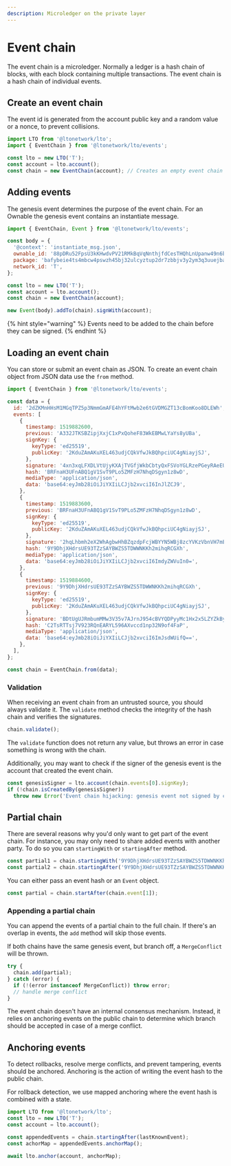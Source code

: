 ```yaml
---
description: Microledger on the private layer
---
```


# Event chain

The event chain is a microledger. Normally a ledger is a hash chain of blocks, with each block containing multiple transactions. The event chain is a hash chain of individual events.

## **Create an event chain**

The event id is generated from the account public key and a random value or a nonce, to prevent collisions.

```javascript
import LTO from '@ltonetwork/lto';
import { EventChain } from '@ltonetwork/lto/events';

const lto = new LTO('T');
const account = lto.account();
const chain = new EventChain(account); // Creates an empty event chain with a valid id
```

## Adding events

The genesis event determines the purpose of the event chain. For an Ownable the genesis event contains an instantiate message.

```javascript
import { EventChain, Event } from '@ltonetwork/lto/events';

const body = {
  '@context': 'instantiate_msg.json',
  ownable_id: '88pDRu52FpsU3kKHwdvPV21RMkBqVqNnthjfdCesTHQhLnUpanw49n6b2PzGnEy',
  package: 'bafybeie4ts4mbcw4pswzh45bj32ulcyztup2dr7zbbjv3y2ym3q3uuejba',
  network_id: 'T',
};

const lto = new LTO('T');
const account = lto.account();
const chain = new EventChain(account);

new Event(body).addTo(chain).signWith(account);
```

{% hint style="warning" %}
Events need to be added to the chain before they can be signed.
{% endhint %}

## Loading an event chain

You can store or submit an event chain as JSON. To create an event chain object from JSON data use the `from` method.

```javascript
import { EventChain } from '@ltonetwork/lto/events';

const data = {
  id: '2dZKMnHHsM1MGqTPZ5p3NmmGmAFE4hYFtMwb2e6tGVDMGZT13cBomKoo8DLEWh',
  events: [
    {
      timestamp: 1519882600,
      previous: 'A332JTKSBZipjXxjC1xPxQoheF83WkEBMwLYaYs8yUBa',
      signKey: {
        keyType: 'ed25519',
        publicKey: '2KduZAmAKuXEL463udjCQkVfwJkBQhpciUC4gNiayjSJ',
      },
      signature: '4xn3xqLFXDLVtUjyKXAjTVGfjWkbCbtyQxFSVoYGLRzePGeyRAeEU7a29ZFztgD3ifwBBMWv9T51ecY2ZBNyWvXV',
      hash: 'BRFnaH3UFnABQ1gV1SvT9PLo5ZMFzH7NhqDSgyn1z8wD',
      mediaType: 'application/json',
      data: 'base64:eyJmb28iOiJiYXIiLCJjb2xvciI6InJlZCJ9',
    },
    {
      timestamp: 1519883600,
      previous: 'BRFnaH3UFnABQ1gV1SvT9PLo5ZMFzH7NhqDSgyn1z8wD',
      signKey: {
        keyType: 'ed25519',
        publicKey: '2KduZAmAKuXEL463udjCQkVfwJkBQhpciUC4gNiayjSJ',
      },
      signature: '2hqLhbmh2eX2WhAgbwHhBZqzdpFcjWBYYN5WBj8zcYVKzVbnVH7mESCC9c9acihxWFwfvufnFYxxgFMgJPbpbU4N',
      hash: '9Y9DhjXHdrsUE93TZzSAYBWZS5TDWWNKKh2mihqRCGXh',
      mediaType: 'application/json',
      data: 'base64:eyJmb28iOiJiYXIiLCJjb2xvciI6ImdyZWVuIn0=',
    },
    {
      timestamp: 1519884600,
      previous: '9Y9DhjXHdrsUE93TZzSAYBWZS5TDWWNKKh2mihqRCGXh',
      signKey: {
        keyType: 'ed25519',
        publicKey: '2KduZAmAKuXEL463udjCQkVfwJkBQhpciUC4gNiayjSJ',
      },
      signature: 'BDtUgUJRmbumMMw3V35v7AJrnJ954cBVYQDPyyMc1Hx2x5LZYZkByuUzNJ2zvUWUhCUL3PJF86FQE6WFyQ7VCZU',
      hash: 'C2TsRTTsj7V923RQnEARYL596AXvccd1np32N9of4FaP',
      mediaType: 'application/json',
      data: 'base64:eyJmb28iOiJiYXIiLCJjb2xvciI6ImJsdWUifQ==',
    },
  ],
};

const chain = EventChain.from(data);
```

### Validation

When receiving an event chain from an untrusted source, you should always validate it. The `validate` method checks the integrity of the hash chain and verifies the signatures.

```javascript
chain.validate();
```

The `validate` function does not return any value, but throws an error in case something is wrong with the chain.

Additionally, you may want to check if the signer of the genesis event is the account that created the event chain.

```javascript
const genesisSigner = lto.account(chain.events[0].signKey);
if (!chain.isCreatedBy(genesisSigner))
  throw new Error('Event chain hijacking: genesis event not signed by chain creator');
```

## Partial chain

There are several reasons why you'd only want to get part of the event chain. For instance, you may only need to share added events with another party. To do so you can `startingWith` or `startingAfter` method.

```javascript
const partial1 = chain.startingWith('9Y9DhjXHdrsUE93TZzSAYBWZS5TDWWNKKh2mihqRCGXh');
const partial2 = chain.startingAfter('9Y9DhjXHdrsUE93TZzSAYBWZS5TDWWNKKh2mihqRCGXh');
```

You can either pass an event hash or an `Event` object.

```javascript
const partial = chain.startAfter(chain.event[1]);
```

### Appending a partial chain

You can append the events of a partial chain to the full chain. If there's an overlap in events, the `add` method will skip those events.

If both chains have the same genesis event, but branch off, a `MergeConflict` will be thrown.

```javascript
try {
  chain.add(partial);
} catch (error) {
  if (!(error instanceof MergeConflict)) throw error;
  // handle merge conflict
}
```

The event chain doesn't have an internal consensus mechanism. Instead, it relies on anchoring events on the public chain to determine which branch should be accepted in case of a merge conflict.

## Anchoring events

To detect rollbacks, resolve merge conflicts, and prevent tampering, events should be anchored. Anchoring is the action of writing the event hash to the public chain.

For rollback detection, we use mapped anchoring where the event hash is combined with a state.

```javascript
import LTO from '@ltonetwork/lto';
const lto = new LTO('T');
const account = lto.account();

const appendedEvents = chain.startingAfter(lastKnownEvent);
const achorMap = appendedEvents.anchorMap();

await lto.anchor(account, anchorMap);
```
